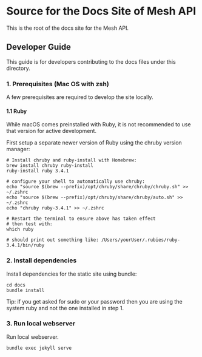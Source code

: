# Source for the Docs Site of Mesh API
This is the root of the docs site for the Mesh API.

## Developer Guide
This guide is for developers contributing to the docs files under this directory.

### 1. Prerequisites (Mac OS with zsh)
A few prerequisites are required to develop the site locally.

#### 1.1 Ruby
While macOS comes preinstalled with Ruby, it is not recommended to use that version for active development.

First setup a separate newer version of Ruby using the chruby version manager:
```
# Install chruby and ruby-install with Homebrew:
brew install chruby ruby-install
ruby-install ruby 3.4.1

# configure your shell to automatically use chruby:
echo "source $(brew --prefix)/opt/chruby/share/chruby/chruby.sh" >> ~/.zshrc
echo "source $(brew --prefix)/opt/chruby/share/chruby/auto.sh" >> ~/.zshrc
echo "chruby ruby-3.4.1" >> ~/.zshrc

# Restart the terminal to ensure above has taken effect
# then test with:
which ruby

# should print out something like: /Users/yourUser/.rubies/ruby-3.4.1/bin/ruby
```

### 2. Install dependencies
Install dependencies for the static site using bundle:
```
cd docs
bundle install
```
Tip: if you get asked for sudo or your password then you are using the system ruby and not the one installed in step 1.

### 3. Run local webserver
Run local webserver.
```
bundle exec jekyll serve
```